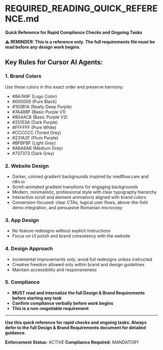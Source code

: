 # REQUIRED_READING_QUICK_REFERENCE.md

**Quick Reference for Rapid Compliance Checks and Ongoing Tasks**

**⚠️ REMINDER: This is a reference only. The full requirements file must be read before any design work begins.**

## Key Rules for Cursor AI Agents:

### 1. Brand Colors
Use these colors in this exact order and preserve harmony:
- #8A7A9F (Logo Color)
- #000000 (Pure Black)
- #100B1A (Really Deep Purple)
- #7A48BF (Basic Purple V1)
- #804AC8 (Basic Purple V2)
- #25153A (Dark Purple)
- #FFFFFF (Pure White)
- #CCCCCC (Toned Grey)
- #231A2F (Plum Purple)
- #BFBFBF (Light Grey)
- #A6A6A6 (Medium Grey)
- #737373 (Dark Grey)

### 2. Website Design
- Darker, colored gradient backgrounds inspired by medflow.care and n8n.io
- Scroll-animated gradient transitions for engaging backgrounds
- Modern, minimalistic, professional style with clear typography hierarchy
- Interactive scroll and element animations aligned with brand colors
- Conversion-focused: clear CTAs, logical user flows, above-the-fold demo integration, and persuasive Romanian microcopy

### 3. App Design
- No feature redesigns without explicit instructions
- Focus on UI polish and brand consistency with the website

### 4. Design Approach
- Incremental improvements only; avoid full redesigns unless instructed
- Creative freedom allowed only within brand and design guidelines
- Maintain accessibility and responsiveness

### 5. Compliance
- **MUST read and internalize the full Design & Brand Requirements before starting any task**
- **Confirm compliance verbally before work begins**
- **This is a non-negotiable requirement**

---

**Use this quick reference for rapid checks and ongoing tasks. Always defer to the full Design & Brand Requirements document for detailed guidance.**

**Enforcement Status:** ACTIVE
**Compliance Required:** MANDATORY
